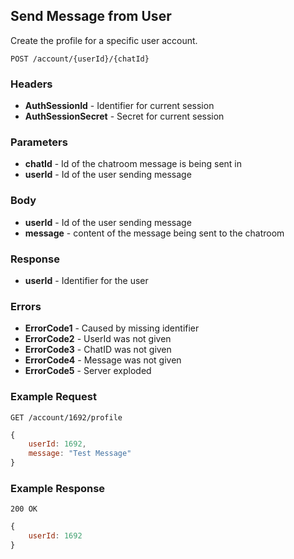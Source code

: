 ## Send Message from User
Create the profile for a specific user account.

`POST /account/{userId}/{chatId}`

### Headers
- **AuthSessionId** - Identifier for current session
- **AuthSessionSecret** - Secret for current session

### Parameters
- **chatId** - Id of the chatroom message is being sent in
- **userId** - Id of the user sending message

### Body
- **userId** - Id of the user sending message
- **message** - content of the message being sent to the chatroom

### Response
- **userId** - Identifier for the user

### Errors
- **ErrorCode1** - Caused by missing identifier
- **ErrorCode2** - UserId was not given
- **ErrorCode3** - ChatID was not given
- **ErrorCode4** - Message was not given
- **ErrorCode5** - Server exploded

### Example Request
`GET /account/1692/profile`

```javascript
{
	userId: 1692,
	message: "Test Message"
}
```

### Example Response
`200 OK`

```javascript
{
	userId: 1692
}
